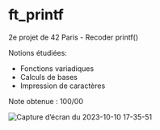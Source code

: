 # ft_printf
2e projet de 42 Paris - Recoder printf()

Notions étudiées:
- Fonctions variadiques
- Calculs de bases
- Impression de caractères

Note obtenue : 100/00

![Capture d’écran du 2023-10-10 17-35-51](https://github.com/SG-0205/ft_printf/assets/128099732/dc22af0c-5816-44b0-ba29-9b71e74988cb)
